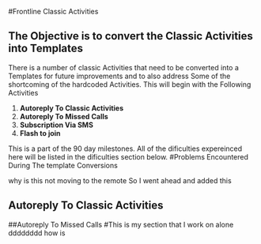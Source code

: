 #Frontline Classic Activities
## The Objective is to convert the Classic Activities into Templates
 There is a number of classic Activities that need to be converted into a Templates for future improvements and to also address Some of the shortcoming of the hardcoded Activities.
 This will begin with the Following Activities

 1. **Autoreply To Classic Activities**
 1. **Autoreply To Missed Calls**
 1. **Subscription Via SMS**
 1. **Flash to join**

This is a part of the 90 day milestones.
All of the dificulties expereinced here will be listed in the dificulties section below. 
#Problems Encountered During The template Conversions

why is this not moving to the remote
So I went ahead and added this
## Autoreply To Classic Activities


##Autoreply To Missed Calls
#This is my section that I work on alone
dddddddd
how is 



